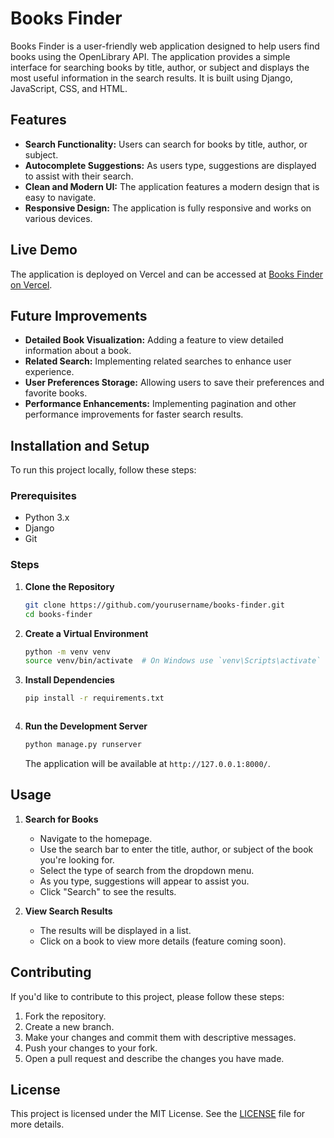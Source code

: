 # Books Finder

Books Finder is a user-friendly web application designed to help users find books using the OpenLibrary API. The application provides a simple interface for searching books by title, author, or subject and displays the most useful information in the search results. It is built using Django, JavaScript, CSS, and HTML.

## Features

- **Search Functionality:** Users can search for books by title, author, or subject.
- **Autocomplete Suggestions:** As users type, suggestions are displayed to assist with their search.
- **Clean and Modern UI:** The application features a modern design that is easy to navigate.
- **Responsive Design:** The application is fully responsive and works on various devices.

## Live Demo

The application is deployed on Vercel and can be accessed at [Books Finder on Vercel](https://swapps-books-finder.vercel.app/).

## Future Improvements

- **Detailed Book Visualization:** Adding a feature to view detailed information about a book.
- **Related Search:** Implementing related searches to enhance user experience.
- **User Preferences Storage:** Allowing users to save their preferences and favorite books.
- **Performance Enhancements:** Implementing pagination and other performance improvements for faster search results.

## Installation and Setup

To run this project locally, follow these steps:

### Prerequisites

- Python 3.x
- Django
- Git

### Steps

1. **Clone the Repository**

   ```bash
   git clone https://github.com/yourusername/books-finder.git
   cd books-finder
   ```

2. **Create a Virtual Environment**

   ```bash
   python -m venv venv
   source venv/bin/activate  # On Windows use `venv\Scripts\activate`
   ```

3. **Install Dependencies**

   ```bash
   pip install -r requirements.txt
   ```

   ```

   ```

4. **Run the Development Server**

   ```bash
   python manage.py runserver
   ```

   The application will be available at `http://127.0.0.1:8000/`.

## Usage

1. **Search for Books**

   - Navigate to the homepage.
   - Use the search bar to enter the title, author, or subject of the book you're looking for.
   - Select the type of search from the dropdown menu.
   - As you type, suggestions will appear to assist you.
   - Click "Search" to see the results.

2. **View Search Results**

   - The results will be displayed in a list.
   - Click on a book to view more details (feature coming soon).

## Contributing

If you'd like to contribute to this project, please follow these steps:

1. Fork the repository.
2. Create a new branch.
3. Make your changes and commit them with descriptive messages.
4. Push your changes to your fork.
5. Open a pull request and describe the changes you have made.

## License

This project is licensed under the MIT License. See the [LICENSE](LICENSE) file for more details.
